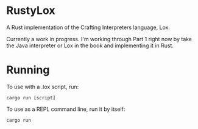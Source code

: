 # RustyLox
A Rust implementation of the Crafting Interpreters language, Lox.

Currently a work in progress.  I'm working through Part 1 right now by take the Java interpreter or Lox in the book
and implementing it in Rust.

# Running
To use with a .lox script, run:
```
cargo run [script]
```

To use as a REPL command line, run it by itself:
```
cargo run
```

